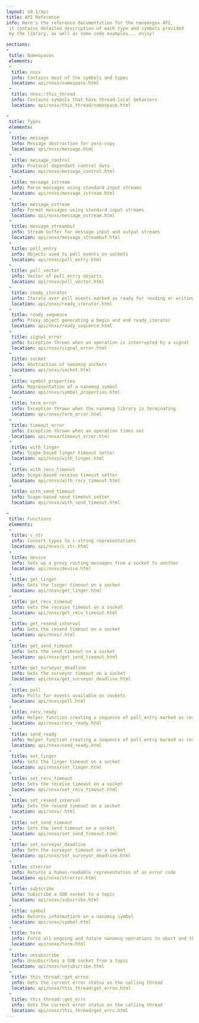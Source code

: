 ```yaml
---
layout: v0.1/api
title: API Reference
info: Here's the reference documentation for the nanomsgxx API,
 it contains detailed description of each type and symbols provided
 by the library, as well as some code examples... enjoy!

sections:
-
 title: Namespaces
 elements:
 - 
  title: nnxx
  info: Contains most of the symbols and types
  location: api/nnxx/namespace.html
 -
  title: nnxx::this_thread
  info: Contains symbols that have thread-local behaviors
  location: api/nnxx/this_thread/namespace.html

-
 title: Types
 elements:
 -
  title: message
  info: Message abstraction for zero-copy
  location: api/nnxx/message.html
 -
  title: message_control
  info: Protocol dependant control data
  location: api/nnxx/message_control.html
 -
  title: message_istream
  info: Parse messages using standard input streams
  location: api/nnxx/message_istream.html
 -
  title: message_ostream
  info: Format messages using standard input streams
  location: api/nnxx/message_ostream.html
 -
  title: message_streambuf
  info: Stream buffer for message input and output streams
  location: api/nnxx/message_streambuf.html
 -
  title: poll_entry
  info: Objects used to poll events on sockets
  location: api/nnxx/poll_entry.html
 -
  title: poll_vector
  info: Vector of poll_entry objects
  location: api/nnxx/poll_vector.html
 -
  title: ready_iterator
  info: Iterate over poll events marked as ready for reading or writing
  location: api/nnxx/ready_iterator.html
 -
  title: ready_sequence
  info: Proxy object generating a begin and end ready_iterator
  location: api/nnxx/ready_sequence.html
 -
  title: signal_error
  info: Exception thrown when an operation is interrupted by a signal
  location: api/nnxx/signal_error.html
 -
  title: socket
  info: Abstraction of nanomsg sockets
  location: api/nnxx/socket.html
 -
  title: symbol_properties
  info: Representation of a nanomsg symbol
  location: api/nnxx/symbol_properties.html
 -
  title: term_error
  info: Exception thrown when the nanomsg library is terminating
  location: api/nnxx/term_error.html
 -
  title: timeout_error
  info: Exception thrown when an operation times out
  location: api/nnxx/timeout_error.html
 -
  title: with_linger
  info: Scope-based linger timeout setter
  location: api/nnxx/with_linger.html
 -
  title: with_recv_timeout
  info: Scope-based receive timeout setter
  location: api/nnxx/with_recv_timeout.html
 -
  title: with_send_timeout
  info: Scope-based send timeout setter
  location: api/nnxx/with_send_timeout.html

-
 title: Functions
 elements:
 -
  title: c_str
  info: Convert types to c-string representations
  location: api/nnxx/c_str.html
 -
  title: device
  info: Sets up a proxy routing messages from a socket to another
  location: api/nnxx/device.html
 -
  title: get_linger
  info: Gets the linger timeout on a socket
  location: api/nnxx/get_linger.html
 -
  title: get_recv_timeout
  info: Gets the receive timeout on a socket
  location: api/nnxx/get_recv_timeout.html
 -
  title: get_resend_interval
  info: Gets the resend timeout on a socket
  location: api/nnxx/.html
 -
  title: get_send_timeout
  info: Gets the send timeout on a socket
  location: api/nnxx/get_send_timeout.html
 -
  title: get_surveyor_deadline
  info: Gets the surveyor timeout on a socket
  location: api/nnxx/get_surveyor_deadline.html
 -
  title: poll
  info: Polls for events available on sockets
  location: api/nnxx/poll.html
 -
  title: recv_ready
  info: Helper function creating a sequence of poll_entry marked as ready for receive operations
  location: api/nnxx/recv_ready.html
 -
  title: send_ready
  info: Helper function creating a sequence of poll_entry marked as ready for send operations
  location: api/nnxx/send_ready.html
 -
  title: set_linger
  info: Sets the linger timeout on a socket
  location: api/nnxx/set_linger.html
 -
  title: set_recv_timeout
  info: Sets the receive timeout on a socket
  location: api/nnxx/set_recv_timeout.html
 -
  title: set_resend_interval
  info: Sets the resend timeout on a socket
  location: api/nnxx/.html
 -
  title: set_send_timeout
  info: Sets the send timeout on a socket
  location: api/nnxx/set_send_timeout.html
 -
  title: set_surveyor_deadline
  info: Sets the surveyor timeout on a socket
  location: api/nnxx/set_surveyor_deadline.html
 -
  title: strerror
  info: Returns a human-readable representation of an error code
  location: api/nnxx/strerror.html
 -
  title: subscribe
  info: Subscribe a SUB socket to a topic
  location: api/nnxx/subscribe.html
 -
  title: symbol
  info: Returns informations on a nanomsg symbol
  location: api/nnxx/symbol.html
 -
  title: term
  info: Force all ongoing and future nanomsg operations to abort and throw a term_error
  location: api/nnxx/term.html
 -
  title: unsubscribe
  info: Unsubscribes a SUB socket from a topic
  location: api/nnxx/unsubscribe.html
 -
  title: this_thread::get_errno
  info: Gets the current error status on the calling thread
  location: api/nnxx/this_thread/get_errno.html
 -
  title: this_thread::get_errc
  info: Gets the current error status on the calling thread
  location: api/nnxx/this_thread/get_errc.html
---
```


